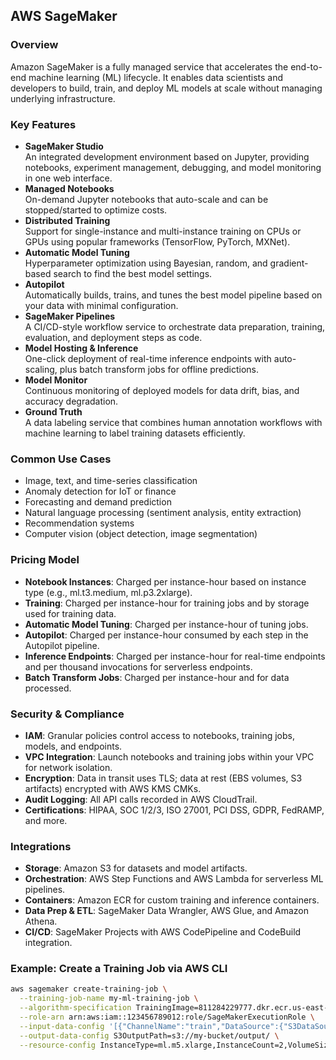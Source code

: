 ## AWS SageMaker

### Overview  
Amazon SageMaker is a fully managed service that accelerates the end-to-end machine learning (ML) lifecycle. It enables data scientists and developers to build, train, and deploy ML models at scale without managing underlying infrastructure.

### Key Features  
- **SageMaker Studio**  
  An integrated development environment based on Jupyter, providing notebooks, experiment management, debugging, and model monitoring in one web interface.  
- **Managed Notebooks**  
  On-demand Jupyter notebooks that auto-scale and can be stopped/started to optimize costs.  
- **Distributed Training**  
  Support for single-instance and multi-instance training on CPUs or GPUs using popular frameworks (TensorFlow, PyTorch, MXNet).  
- **Automatic Model Tuning**  
  Hyperparameter optimization using Bayesian, random, and gradient-based search to find the best model settings.  
- **Autopilot**  
  Automatically builds, trains, and tunes the best model pipeline based on your data with minimal configuration.  
- **SageMaker Pipelines**  
  A CI/CD-style workflow service to orchestrate data preparation, training, evaluation, and deployment steps as code.  
- **Model Hosting & Inference**  
  One-click deployment of real-time inference endpoints with auto-scaling, plus batch transform jobs for offline predictions.  
- **Model Monitor**  
  Continuous monitoring of deployed models for data drift, bias, and accuracy degradation.  
- **Ground Truth**  
  A data labeling service that combines human annotation workflows with machine learning to label training datasets efficiently.

### Common Use Cases  
- Image, text, and time-series classification  
- Anomaly detection for IoT or finance  
- Forecasting and demand prediction  
- Natural language processing (sentiment analysis, entity extraction)  
- Recommendation systems  
- Computer vision (object detection, image segmentation)

### Pricing Model  
- **Notebook Instances**: Charged per instance-hour based on instance type (e.g., ml.t3.medium, ml.p3.2xlarge).  
- **Training**: Charged per instance-hour for training jobs and by storage used for training data.  
- **Automatic Model Tuning**: Charged per instance-hour of tuning jobs.  
- **Autopilot**: Charged per instance-hour consumed by each step in the Autopilot pipeline.  
- **Inference Endpoints**: Charged per instance-hour for real-time endpoints and per thousand invocations for serverless endpoints.  
- **Batch Transform Jobs**: Charged per instance-hour and for data processed.

### Security & Compliance  
- **IAM**: Granular policies control access to notebooks, training jobs, models, and endpoints.  
- **VPC Integration**: Launch notebooks and training jobs within your VPC for network isolation.  
- **Encryption**: Data in transit uses TLS; data at rest (EBS volumes, S3 artifacts) encrypted with AWS KMS CMKs.  
- **Audit Logging**: All API calls recorded in AWS CloudTrail.  
- **Certifications**: HIPAA, SOC 1/2/3, ISO 27001, PCI DSS, GDPR, FedRAMP, and more.

### Integrations  
- **Storage**: Amazon S3 for datasets and model artifacts.  
- **Orchestration**: AWS Step Functions and AWS Lambda for serverless ML pipelines.  
- **Containers**: Amazon ECR for custom training and inference containers.  
- **Data Prep & ETL**: SageMaker Data Wrangler, AWS Glue, and Amazon Athena.  
- **CI/CD**: SageMaker Projects with AWS CodePipeline and CodeBuild integration.

### Example: Create a Training Job via AWS CLI  
```bash
aws sagemaker create-training-job \
  --training-job-name my-ml-training-job \
  --algorithm-specification TrainingImage=811284229777.dkr.ecr.us-east-1.amazonaws.com/xgboost:latest,TrainingInputMode=File \
  --role-arn arn:aws:iam::123456789012:role/SageMakerExecutionRole \
  --input-data-config '[{"ChannelName":"train","DataSource":{"S3DataSource":{"S3DataType":"S3Prefix","S3Uri":"s3://my-bucket/train/","AttributeNames":["label"]}},"ContentType":"text/csv"}]' \
  --output-data-config S3OutputPath=s3://my-bucket/output/ \
  --resource-config InstanceType=ml.m5.xlarge,InstanceCount=2,VolumeSizeInGB=50
